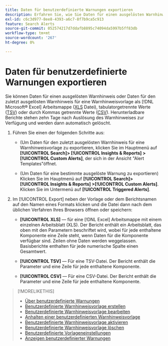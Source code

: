 ```yaml
---
title: Daten für benutzerdefinierte Warnungen exportieren
description: Erfahren Sie, wie Sie Daten für einen ausgelösten Warnhinweis in eine Datei exportieren.
exl-id: c6c3d977-8ee8-4393-a6c7-8f7b9ca5c913
feature: Search Alerts
source-git-commit: 052574217d7ddafb8895c74094da5997b5ff83db
workflow-type: tm+mt
source-wordcount: '267'
ht-degree: 0%

---
```


# Daten für benutzerdefinierte Warnungen exportieren

Sie können Daten für einen ausgelösten Warnhinweis oder Daten für den zuletzt ausgelösten Warnhinweis für eine Warnhinweisvorlage als [!DNL Microsoft® Excel] Arbeitsmappe ([XLS](/help/search-social-commerce/glossary.md#w-x) Datei), tabulatorgetrennte Werte ([TSV](/help/search-social-commerce/glossary.md#s-t)) oder durch Kommas getrennte Werte ([CSV](/help/search-social-commerce/glossary.md#c-d)). Herunterladbare Berichte stehen zehn Tage nach Auslösung des Warnhinweises zur Verfügung und werden dann automatisch gelöscht.

1. Führen Sie einen der folgenden Schritte aus:

   * (Um Daten für den zuletzt ausgelösten Warnhinweis für eine Warnhinweisvorlage zu exportieren, klicken Sie im Hauptmenü auf **[!UICONTROL Search]> [!UICONTROL Insights & Reports] >[!UICONTROL Custom Alerts]**, der sich in der Ansicht &quot;Alert Templates&quot;öffnet.

   * (Um Daten für eine bestimmte ausgelöste Warnung zu exportieren) Klicken Sie im Hauptmenü auf **[!UICONTROL Search]> [!UICONTROL Insights & Reports] >[!UICONTROL Custom Alerts]**. Klicken Sie im Untermenü auf **[!UICONTROL Triggered Alerts]**.

1. Im [!UICONTROL Export] neben der Vorlage oder dem Berichtsnamen auf den Namen eines Formats klicken und die Datei dann nach dem üblichen Verfahren Ihres Browsers öffnen oder speichern:

   * **[!UICONTROL XLS]** — für eine [!DNL Excel] Arbeitsmappe mit einem einzelnen Arbeitsblatt (XLS). Der Bericht enthält ein Arbeitsblatt, das oben mit den Parametern beschriftet wird, wobei für jede enthaltene Komponente eine Zeile steht, wenn Daten für die Komponente verfügbar sind. Zeilen ohne Daten werden weggelassen. Basisberichte enthalten für jede numerische Spalte einen Gesamtwert.

   * **[!UICONTROL TSV]** — Für eine TSV-Datei. Der Bericht enthält die Parameter und eine Zeile für jede enthaltene Komponente.

   * **[!UICONTROL CSV]** — Für eine CSV-Datei. Der Bericht enthält die Parameter und eine Zeile für jede enthaltene Komponente.

>[!MORELIKETHIS]
>
>* [Über benutzerdefinierte Warnungen](alert-about.md)
>* [Benutzerdefinierte Warnhinweisvorlage erstellen](alert-template-create.md)
>* [Benutzerdefinierte Warnhinweisvorlage bearbeiten](alert-template-edit.md)
>* [Anhalten einer benutzerdefinierten Warnhinweisvorlage](alert-template-pause.md)
>* [Benutzerdefinierte Warnhinweisvorlage aktivieren](alert-template-activate.md)
>* [Benutzerdefinierte Warnhinweisvorlage löschen](alert-template-delete.md)
>* [Benutzerdefinierte Vorlageneinstellungen](alert-template-settings.md)
>* [Anzeigen benutzerdefinierter Warnungen](alert-view.md)

